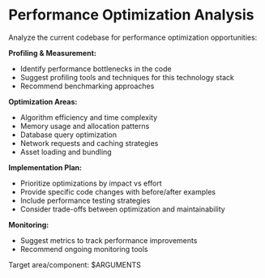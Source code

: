 # Performance Optimization Analysis

Analyze the current codebase for performance optimization opportunities:

**Profiling & Measurement:**
- Identify performance bottlenecks in the code
- Suggest profiling tools and techniques for this technology stack
- Recommend benchmarking approaches

**Optimization Areas:**
- Algorithm efficiency and time complexity
- Memory usage and allocation patterns
- Database query optimization
- Network requests and caching strategies
- Asset loading and bundling

**Implementation Plan:**
- Prioritize optimizations by impact vs effort
- Provide specific code changes with before/after examples
- Include performance testing strategies
- Consider trade-offs between optimization and maintainability

**Monitoring:**
- Suggest metrics to track performance improvements
- Recommend ongoing monitoring tools

Target area/component: $ARGUMENTS

